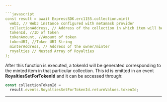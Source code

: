 ```yaml
---

```javascript
const result = await ExpressSDK.erc1155.collection.mint(
  web3, // Web3 instance configured with metamask provider
  collectionAddress, // Address of the collection in which item will be minted
  tokenId, //ID of token
  tokenAmount, //Amount of token
  tokenURI, //Token URI String
  minterAddress, // Address of the owner/minter
  royalties // Nested Array of Royalties
);
```

After this function is executed, a tokenId will be generated corresponding to the minted item in that particular collection. This id is emitted in an event **RoyaltiesSetForTokenId** and it can be accessed through:

```javascript
const collectionTokenId =
  result.events.RoyaltiesSetForTokenId.returnValues.tokenId;
```

---
```

